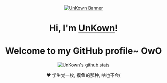 <p align="center">
  <a href="https://github.com/UnKownOwO"><img src="banner.png" alt="UnKown Banner"></a>
</p>

<h1 align="center">Hi, I'm <a href="https://github.com/UnKownOwO">UnKown</a>!</h1>
<h1 align="center">Welcome to my GitHub profile~ OwO</h1>

<p align="center">
  <a href="https://github.com/UnKownOwO"><img src="https://github-readme-stats.vercel.app/api?username=UnKownOwO&hide_border=true&show_icons=true" alt="UnKown's github stats"></a>
</p>

<p align="center">❤ 学生党一枚, 摸鱼的那种, 啥也不会(</p>

<!--
**UnKownOwO/UnKownOwO** is a ✨ _special_ ✨ repository because its `README.md` (this file) appears on your GitHub profile.

Here are some ideas to get you started:

- 🔭 I’m currently working on ...
- 🌱 I’m currently learning ...
- 👯 I’m looking to collaborate on ...
- 🤔 I’m looking for help with ...
- 💬 Ask me about ...
- 📫 How to reach me: ...
- 😄 Pronouns: ...
- ⚡ Fun fact: ...
-->
